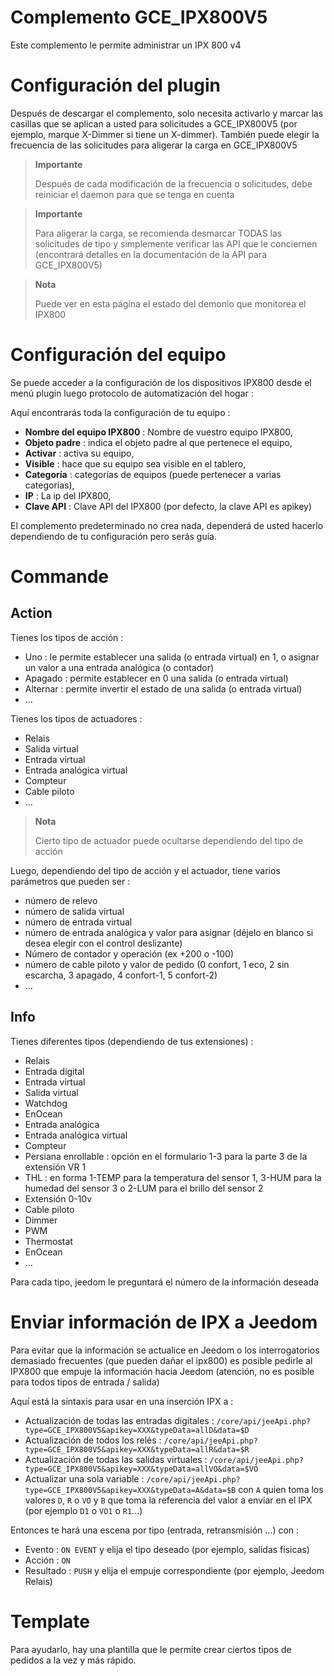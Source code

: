 # Complemento GCE_IPX800V5

Este complemento le permite administrar un IPX 800 v4

# Configuración del plugin

Después de descargar el complemento, solo necesita activarlo y marcar las casillas que se aplican a usted para solicitudes a GCE_IPX800V5 (por ejemplo, marque X-Dimmer si tiene un X-dimmer). También puede elegir la frecuencia de las solicitudes para aligerar la carga en GCE_IPX800V5

> **Importante**
>
> Después de cada modificación de la frecuencia o solicitudes, debe reiniciar el daemon para que se tenga en cuenta

> **Importante**
>
> Para aligerar la carga, se recomienda desmarcar TODAS las solicitudes de tipo y simplemente verificar las API que le conciernen (encontrará detalles en la documentación de la API para GCE_IPX800V5)

> **Nota**
>
> Puede ver en esta página el estado del demonio que monitorea el IPX800

# Configuración del equipo

Se puede acceder a la configuración de los dispositivos IPX800 desde el menú
plugin luego protocolo de automatización del hogar :

Aquí encontrarás toda la configuración de tu equipo :

-   **Nombre del equipo IPX800** : Nombre de vuestro equipo IPX800,
-   **Objeto padre** : indica el objeto padre al que pertenece el equipo,
-   **Activar** : activa su equipo,
-   **Visible** : hace que su equipo sea visible en el tablero,
-   **Categoría** : categorías de equipos (puede pertenecer a varias categorías),
-   **IP** : La ip del IPX800,
-   **Clave API** : Clave API del IPX800 (por defecto, la clave API es apikey)

El complemento predeterminado no crea nada, dependerá de usted hacerlo
dependiendo de tu configuración pero serás guía.

# Commande

## Action

Tienes los tipos de acción :

- Uno : le permite establecer una salida (o entrada virtual) en 1, o asignar un valor a una entrada analógica (o contador)
- Apagado : permite establecer en 0 una salida (o entrada virtual)
- Alternar : permite invertir el estado de una salida (o entrada virtual)
- ...

Tienes los tipos de actuadores :

- Relais
- Salida virtual
- Entrada virtual
- Entrada analógica virtual
- Compteur
- Cable piloto
- ...

> **Nota**
>
> Cierto tipo de actuador puede ocultarse dependiendo del tipo de acción

Luego, dependiendo del tipo de acción y el actuador, tiene varios parámetros que pueden ser :

- número de relevo
- número de salida virtual
- número de entrada virtual
- número de entrada analógica y valor para asignar (déjelo en blanco si desea elegir con el control deslizante)
- Número de contador y operación (ex +200 o -100)
- número de cable piloto y valor de pedido (0 confort, 1 eco, 2 sin escarcha, 3 apagado, 4 confort-1, 5 confort-2)
- ...

## Info

Tienes diferentes tipos (dependiendo de tus extensiones) :

- Relais
- Entrada digital
- Entrada virtual
- Salida virtual
- Watchdog
- EnOcean
- Entrada analógica
- Entrada analógica virtual
- Compteur
- Persiana enrollable : opción en el formulario 1-3 para la parte 3 de la extensión VR 1
- THL : en forma 1-TEMP para la temperatura del sensor 1, 3-HUM para la humedad del sensor 3 o 2-LUM para el brillo del sensor 2
- Extensión 0-10v
- Cable piloto
- Dimmer
- PWM
- Thermostat
- EnOcean
- ...

Para cada tipo, jeedom le preguntará el número de la información deseada

# Enviar información de IPX a Jeedom

Para evitar que la información se actualice en Jeedom o los interrogatorios demasiado frecuentes (que pueden dañar el ipx800) es posible pedirle al IPX800 que empuje la información hacia Jeedom (atención, no es posible para todos tipos de entrada / salida)

Aquí está la sintaxis para usar en una inserción IPX a :

- Actualización de todas las entradas digitales : ``/core/api/jeeApi.php?type=GCE_IPX800V5&apikey=XXX&typeData=allD&data=$D``
- Actualización de todos los relés : ``/core/api/jeeApi.php?type=GCE_IPX800V5&apikey=XXX&typeData=allR&data=$R``
- Actualización de todas las salidas virtuales : ``/core/api/jeeApi.php?type=GCE_IPX800V5&apikey=XXX&typeData=allVO&data=$VO``
- Actualizar una sola variable : ``/core/api/jeeApi.php?type=GCE_IPX800V5&apikey=XXX&typeData=A&data=$B`` con ``A`` quien toma los valores ``D``, ``R`` o ``VO`` y ``B`` que toma la referencia del valor a enviar en el IPX (por ejemplo ``D1`` o ``VO1`` o ``R1``...)

Entonces te hará una escena por tipo (entrada, retransmisión ...) con :

- Evento : ``ON EVENT`` y elija el tipo deseado (por ejemplo, salidas físicas)
- Acción : ``ON``
- Resultado : ``PUSH`` y elija el empuje correspondiente (por ejemplo, Jeedom Relais)



# Template

Para ayudarlo, hay una plantilla que le permite crear ciertos tipos de pedidos a la vez y más rápido.
